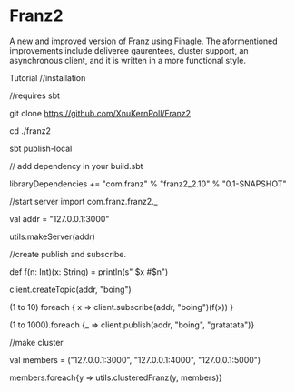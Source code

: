 # Franz2
A new and improved version of Franz using Finagle. The aformentioned improvements include deliveree gaurentees, cluster support, an asynchronous client, and it is written in a more functional style. 

Tutorial 
//installation 

//requires sbt 

git clone https://github.com/XnuKernPoll/Franz2

cd ./franz2 

sbt publish-local 

// add dependency 
in your build.sbt 

libraryDependencies += "com.franz" % "franz2_2.10" % "0.1-SNAPSHOT"

//start server 
import com.franz.franz2._

val addr = "127.0.0.1:3000"

utils.makeServer(addr)

//create publish and subscribe. 

def f(n: Int)(x: String) = println(s" $x #$n")

client.createTopic(addr, "boing")

(1 to 10) foreach { x => client.subscribe(addr, "boing")(f(x)) }

(1 to 1000).foreach {_ => client.publish(addr, "boing", "gratatata")}

//make cluster

val members = ("127.0.0.1:3000", "127.0.0.1:4000", "127.0.0.1:5000")

members.foreach{y => utils.clusteredFranz(y, members)}
